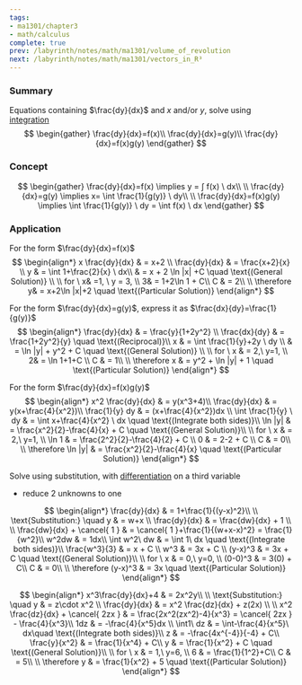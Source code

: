 ```yaml
---
tags:
- ma1301/chapter3
- math/calculus
complete: true
prev: /labyrinth/notes/math/ma1301/volume_of_revolution
next: /labyrinth/notes/math/ma1301/vectors_in_R³
---
```

   
### Summary
Equations containing $\frac{dy}{dx}$ and $x$ and/or $y$, solve using [integration](/labyrinth/notes/math/ma1301/integration)
$$
\begin{gather}
\frac{dy}{dx}=f(x)\\
\frac{dy}{dx}=g(y)\\
\frac{dy}{dx}=f(x)g(y)
\end{gather}
$$
### Concept
$$
\begin{gather}
\frac{dy}{dx}=f(x) \implies y = ∫ f(x) \ dx\\
\\
\frac{dy}{dx}=g(y) \implies x= \int \frac{1}{g(y)} \ dy\\
\\
\frac{dy}{dx}=f(x)g(y) \implies \int \frac{1}{g(y)} \ dy = \int f(x) \ dx
\end{gather}
$$
### Application
For the form $\frac{dy}{dx}=f(x)$
$$
\begin{align*}
x \frac{dy}{dx} & = x+2 \\
\frac{dy}{dx} & = \frac{x+2}{x} \\
y & = \int 1+\frac{2}{x} \ dx\\
& = x + 2 \ln |x| +C \quad \text{(General Solution)} \\
\\
for \ x& =1, \ y = 3, \\
3& = 1+2\ln 1 + C\\
C & = 2\\
\\
\therefore y& = x+2\ln |x|+2 \quad \text{(Particular Solution)}
\end{align*}
$$

For the form $\frac{dy}{dx}=g(y)$, express it as $\frac{dx}{dy}=\frac{1}{g(y)}$
$$
\begin{align*}
\frac{dy}{dx} & = \frac{y}{1+2y^2} \\
\frac{dx}{dy} & = \frac{1+2y^2}{y} \quad \text{(Reciprocal)}\\
x & = \int \frac{1}{y}+2y \ dy \\
& = \ln |y| + y^2 + C \quad \text{(General Solution)} \\
\\
for \ x & = 2,\ y=1, \\
2& = \ln 1+1+C \\
C & = 1\\
\\
\therefore x & = y^2 + \ln |y| + 1 \quad \text{(Particular Solution)}
\end{align*}
$$

For the form $\frac{dy}{dx}=f(x)g(y)$
$$
\begin{align*}
x^2 \frac{dy}{dx} & = y(x^3+4)\\
\frac{dy}{dx} & = y(x+\frac{4}{x^2})\\
\frac{1}{y} dy & = (x+\frac{4}{x^2})dx \\
\int \frac{1}{y} \ dy & = \int x+\frac{4}{x^2} \ dx \quad \text{(Integrate both sides)}\\
\ln |y| & = \frac{x^2}{2}-\frac{4}{x} + C \quad \text{(General Solution)}\\
\\
for \ x & = 2,\ y=1, \\
\ln 1 & = \frac{2^2}{2}-\frac{4}{2} + C \\
0 & = 2-2 + C \\
C & = 0\\
\\
\therefore \ln |y| & = \frac{x^2}{2}-\frac{4}{x} \quad \text{(Particular Solution)}
\end{align*}
$$

Solve using substitution, with [differentiation](/labyrinth/notes/math/ma1301/differentiation) on a third variable
- reduce 2 unknowns to one

$$
\begin{align*}
\frac{dy}{dx} & = 1+\frac{1}{(y-x)^2}\\ 
\\
\text{Substitution:} \quad y & = w+x \\
\frac{dy}{dx} & = \frac{dw}{dx} + 1 \\
\\
\frac{dw}{dx} + \cancel{ 1 } & = \cancel{ 1 }+\frac{1}{(w+x-x)^2} = \frac{1}{w^2}\\
w^2dw & = 1dx\\
\int w^2\ dw & = \int 1\ dx \quad \text{(Integrate both sides)}\\
\frac{w^3}{3} & = x + C \\
w^3 & = 3x + C \\
(y-x)^3 & = 3x + C \quad \text{(General Solution)}\\
\\
for \ x & = 0,\ y=0, \\
(0-0)^3 & = 3(0) + C\\
C & = 0\\
\\
\therefore (y-x)^3 & = 3x \quad \text{(Particular Solution)}
\end{align*}
$$

$$
\begin{align*}
x^3\frac{dy}{dx}+4 & = 2x^2y\\ 
\\
\text{Substitution:} \quad y & = z\cdot x^2 \\
\frac{dy}{dx} & = x^2 \frac{dz}{dx} + z(2x) \\
\\
x^2 \frac{dz}{dx} + \cancel{ 2zx } & = \frac{2x^2(zx^2)-4}{x^3} = \cancel{ 2zx } - \frac{4}{x^3}\\
1dz & = -\frac{4}{x^5}dx \\
\int1\ dz & = \int-\frac{4}{x^5}\ dx\quad \text{(Integrate both sides)}\\
z & = -\frac{4x^{-4}}{-4} + C\\
\frac{y}{x^2} & = \frac{1}{x^4} + C\\
y & = \frac{1}{x^2} + C \quad \text{(General Solution)}\\
\\
for \ x & = 1,\ y=6, \\
6 & = \frac{1}{1^2}+C\\
C & = 5\\
\\
\therefore y & = \frac{1}{x^2} + 5 \quad \text{(Particular Solution)}
\end{align*}
$$